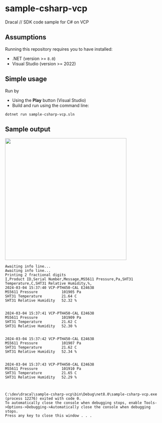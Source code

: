 # sample-csharp-vcp
Dracal // SDK code sample for C# on VCP

## Assumptions

Running this repository requires you to have installed:
- .NET (version >= `8.0`)
- Visual Studio (version >= 2022)


## Simple usage

Run by
- Using the **Play** button (Visual Studio)
- Build and run using the command line:

```
dotnet run sample-csharp-vcp.sln
```



## Sample output
<img src="https://github.com/Dracaltech/sample-csharp-vcp/assets/1357711/8f34fdfd-0383-427a-8adc-3330b847430c" width=400 />


```
Awaiting info line...
Awaiting info line...
Printing 2 fractional digits
I,Product ID,Serial Number,Message,MS5611 Pressure,Pa,SHT31 Temperature,C,SHT31 Relative Humidity,%,
2024-03-04 15:37:40 VCP-PTH450-CAL E24638
MS5611 Pressure           101905 Pa
SHT31 Temperature         21.64 C
SHT31 Relative Humidity   52.32 %


2024-03-04 15:37:41 VCP-PTH450-CAL E24638
MS5611 Pressure           101909 Pa
SHT31 Temperature         21.62 C
SHT31 Relative Humidity   52.30 %


2024-03-04 15:37:42 VCP-PTH450-CAL E24638
MS5611 Pressure           101907 Pa
SHT31 Temperature         21.62 C
SHT31 Relative Humidity   52.34 %


2024-03-04 15:37:43 VCP-PTH450-CAL E24638
MS5611 Pressure           101910 Pa
SHT31 Temperature         21.65 C
SHT31 Relative Humidity   52.29 %



C:\dev\dracal\sample-csharp-vcp\bin\Debug\net8.0\sample-csharp-vcp.exe (process 12276) exited with code 0.
To automatically close the console when debugging stops, enable Tools->Options->Debugging->Automatically close the console when debugging stops.
Press any key to close this window . . .
```
